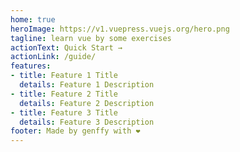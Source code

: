 ```yaml
---
home: true
heroImage: https://v1.vuepress.vuejs.org/hero.png
tagline: learn vue by some exercises
actionText: Quick Start →
actionLink: /guide/
features:
- title: Feature 1 Title
  details: Feature 1 Description
- title: Feature 2 Title
  details: Feature 2 Description
- title: Feature 3 Title
  details: Feature 3 Description
footer: Made by genffy with ❤️
---
```

